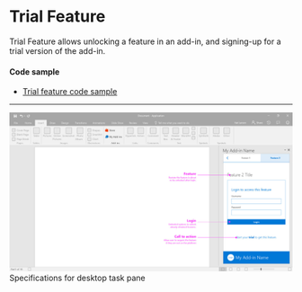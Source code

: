 # Trial Feature

Trial Feature allows unlocking a feature in an add-in, and signing-up for a trial version of the add-in.

#### Code sample
* [Trial feature code sample](../templates/first-run/trial-feature)

***

![First Run - Trial Feature - Specifications for desktop task pane](../assets/markdown-images/FirstRun_TrialFeature_Desktop_TaskPane_Callouts.jpg)
Specifications for desktop task pane

